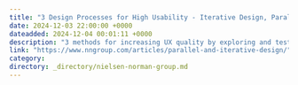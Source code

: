 ```yaml
---
title: "3 Design Processes for High Usability - Iterative Design, Parallel Design, and Competitive Testing"
date: 2024-12-03 22:00:00 +0000
dateadded: 2024-12-04 00:01:11 +0000
description: "3 methods for increasing UX quality by exploring and testing diverse design ideas work even better when you use them together."
link: "https://www.nngroup.com/articles/parallel-and-iterative-design/"
category:
directory: _directory/nielsen-norman-group.md
---
```

